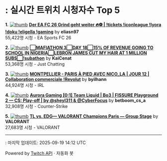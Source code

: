 # : 실시간 트위치 시청자수 Top 5

**1.** [![thumb](https://static-cdn.jtvnw.net/previews-ttv/live_user_eliasn97-320x180.jpg)](https://twitch.tv/eliasn97)
**[Der EA FC 26 Grind geht weiter 🔥⚽️ | !tickets  !iconleague !lyora !doku !eligella !gaming](https://twitch.tv/eliasn97)** by **eliasn97**<br>55,422명 시청  - EA Sports FC 26

**2.** [![thumb](https://static-cdn.jtvnw.net/previews-ttv/live_user_kaicenat-320x180.jpg)](https://twitch.tv/KaiCenat)
**[⬜MAFIATHON 3⬜DAY 18⬜15% OF REVENUE GOING TO SCHOOL IN NIGERIA⬜LEBRON JAMES CUT MY HAIR AT 1 MILLION SUBS⬜!subathon](https://twitch.tv/KaiCenat)** by **KaiCenat**<br>53,368명 시청  - Just Chatting

**3.** [![thumb](https://static-cdn.jtvnw.net/previews-ttv/live_user_byilhann-320x180.jpg)](https://twitch.tv/byilhann)
**[MONTPELLIER - PARIS À PIED AVEC NICO_LA | JOUR 12 | Collaboration commerciale !Revolut](https://twitch.tv/byilhann)** by **byilhann**<br>44,924명 시청  - IRL

**4.** [![thumb](https://static-cdn.jtvnw.net/previews-ttv/live_user_betboom_cs_a-320x180.jpg)](https://twitch.tv/betboom_cs_a)
**[Aurora Gaming [0:1] Team Liquid | Bo3 | FISSURE Playground 2 — CS: Play-off | by @sheyl311 & @CyberFocus](https://twitch.tv/betboom_cs_a)** by **betboom_cs_a**<br>32,908명 시청  - Counter-Strike

**5.** [![thumb](https://static-cdn.jtvnw.net/previews-ttv/live_user_valorant-320x180.jpg)](https://twitch.tv/VALORANT)
**[TL vs. EDG— VALORANT Champions Paris — Group Stage](https://twitch.tv/VALORANT)** by **VALORANT**<br>27,683명 시청  - VALORANT


---
: 마지막 업데이트: 2025-09-19 14:12 UTC

Powered by [Twitch API](https://dev.twitch.tv/docs/api/reference) · 자동화 봇
